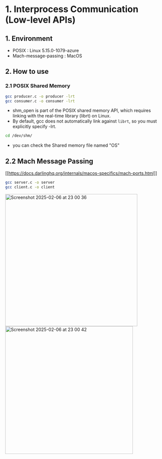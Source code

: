 # 1. Interprocess Communication (Low-level APIs)
## 1. Environment
- POSIX : Linux 5.15.0-1079-azure
- Mach-message-passing : MacOS

## 2. How to use

### 2.1 POSIX Shared Memory


```bash
gcc producer.c -o producer -lrt
gcc consumer.c -o consumer -lrt
```
- shm_open is part of the POSIX shared memory API, which requires linking with the real-time library (librt) on Linux.
- By default, gcc does not automatically link against `librt`, so you must explicitly specify -lrt.

```bash
cd /dev/shm/
```
- you can check the Shared memory file named "OS"

## 2.2 Mach Message Passing


[[https://docs.darlinghq.org/internals/macos-specifics/mach-ports.html]]

```bash
gcc server.c -o server
gcc client.c -o client
```




<img width="421" alt="Screenshot 2025-02-06 at 23 00 36" src="https://github.com/user-attachments/assets/f32a3289-9d5f-40ae-beae-65c23d5bbd95" />


<img width="407" alt="Screenshot 2025-02-06 at 23 00 42" src="https://github.com/user-attachments/assets/d96e4f74-461c-4e68-85d7-b85ff89080a7" />
